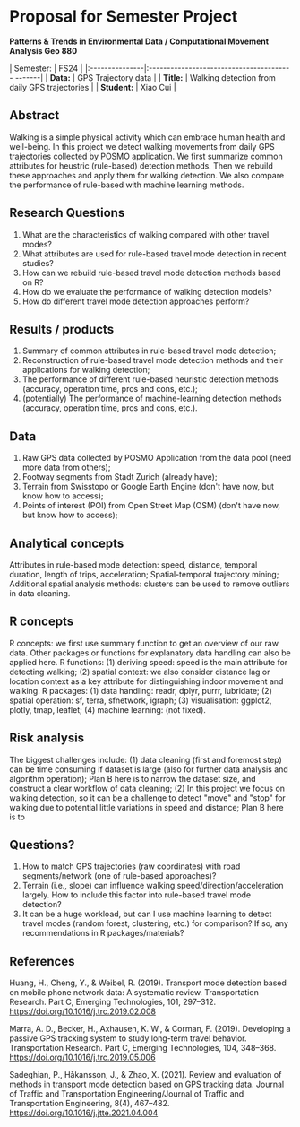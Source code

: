 # Proposal for Semester Project


<!-- 
Please render a pdf version of this Markdown document with the command below (in your bash terminal) and push this file to Github

quarto render Readme.md --to pdf
-->

**Patterns & Trends in Environmental Data / Computational Movement
Analysis Geo 880**

| Semester:      | FS24                                            |
|:---------------|:---------------------------------------- -------|
| **Data:**      | GPS Trajectory data                             |
| **Title:**     | Walking detection from daily GPS trajectories   |
| **Student:**   | Xiao Cui                                        |

## Abstract 
<!-- (50-60 words) -->
Walking is a simple physical activity which can embrace human health and well-being. In this project we detect walking movements from daily GPS trajectories collected by POSMO application. We first summarize common attributes for heustric (rule-based) detection methods. Then we rebuild these approaches and apply them for walking detection. We also compare the performance of rule-based with machine learning methods.

## Research Questions
<!-- (50-60 words) -->
1. What are the characteristics of walking compared with other travel modes?
2. What attributes are used for rule-based travel mode detection in recent studies?
3. How can we rebuild rule-based travel mode detection methods based on R?
4. How do we evaluate the performance of walking detection models?
5. How do different travel mode detection approaches perform?

## Results / products
<!-- What do you expect, anticipate? -->
1. Summary of common attributes in rule-based travel mode detection;
2. Reconstruction of rule-based travel mode detection methods and their applications for walking detection;
3. The performance of different rule-based heuristic detection methods (accuracy, operation time, pros and cons, etc.);
4. (potentially) The performance of machine-learning detection methods (accuracy, operation time, pros and cons, etc.).

## Data
<!-- What data will you use? Will you require additional context data? Where do you get this data from? Do you already have all the data? -->
1. Raw GPS data collected by POSMO Application from the data pool (need more data from others);
2. Footway segments from Stadt Zurich (already have);
3. Terrain from Swisstopo or Google Earth Engine (don't have now, but know how to access);
4. Points of interest (POI) from Open Street Map (OSM) (don't have now, but know how to access);

## Analytical concepts
<!-- Which analytical concepts will you use? What conceptual movement spaces and respective modelling approaches of trajectories will you be using? What additional spatial analysis methods will you be using? -->
Attributes in rule-based mode detection: speed, distance, temporal duration, length of trips, acceleration;
Spatial-temporal trajectory mining;
Additional spatial analysis methods: clusters can be used to remove outliers in data cleaning.

## R concepts
<!-- Which R concepts, functions, packages will you mainly use. What additional spatial analysis methods will you be using? -->
R concepts: we first use summary function to get an overview of our raw data. Other packages or functions for explanatory data handling can also be applied here.
R functions: (1) deriving speed: speed is the main attribute for detecting walking; (2) spatial context: we also consider distance lag or location context as a key attribute for distinguishing indoor movement and walking.
R packages: (1) data handling: readr, dplyr, purrr, lubridate; (2) spatial operation: sf, terra, sfnetwork, igraph; (3) visualisation: ggplot2, plotly, tmap, leaflet; (4) machine learning: (not fixed).

## Risk analysis
<!-- What could be the biggest challenges/problems you might face? What is your plan B? -->
The biggest challenges include: (1) data cleaning (first and foremost step) can be time consuming if dataset is large (also for further data analysis and algorithm operation); Plan B here is to narrow the dataset size, and construct a clear workflow of data cleaning; (2) In this project we focus on walking detection, so it can be a challenge to detect "move" and "stop" for walking due to potential little variations in speed and distance; Plan B here is to 

## Questions? 
<!-- Which questions would you like to discuss at the coaching session? -->
1. How to match GPS trajectories (raw coordinates) with road segments/network (one of rule-based approaches)?
2. Terrain (i.e., slope) can influence walking speed/direction/acceleration largely. How to include this factor into rule-based travel mode detection?
3. It can be a huge workload, but can I use machine learning to detect travel modes (random forest, clustering, etc.) for comparison? If so, any recommendations in R packages/materials?

## References
<!-- references about travel mode detection and walking detection from GPS trajectories -->
Huang, H., Cheng, Y., & Weibel, R. (2019). Transport mode detection based on mobile phone network data: A systematic review. Transportation Research. Part C, Emerging Technologies, 101, 297–312. https://doi.org/10.1016/j.trc.2019.02.008

Marra, A. D., Becker, H., Axhausen, K. W., & Corman, F. (2019). Developing a passive GPS tracking system to study long-term travel behavior. Transportation Research. Part C, Emerging Technologies, 104, 348–368. https://doi.org/10.1016/j.trc.2019.05.006

Sadeghian, P., Håkansson, J., & Zhao, X. (2021). Review and evaluation of methods in transport mode detection based on GPS tracking data. Journal of Traffic and Transportation Engineering/Journal of Traffic and Transportation Engineering, 8(4), 467–482. https://doi.org/10.1016/j.jtte.2021.04.004
